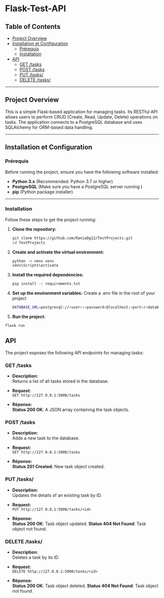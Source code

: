 # Flask-Test-API


## Table of Contents

- [Project Overview](#project-overview)
- [Installation et Configuration](#installation-et-configuration)
  - [Prérequis](#prérequis)
  - [Installation](#installation)
- [API](#api)
  - [GET /tasks](#get-task)
  - [POST /tasks](#post-task)
  - [PUT /tasks/<id>](#put-taskid)
  - [DELETE /tasks/<id>](#delete-taskid)

---

## Project Overview
This is a simple Flask-based application for managing tasks. Its RESTful API allows users to perform CRUD (Create, Read, Update, Delete) operations on tasks. The application connects to a PostgreSQL database and uses SQLAlchemy for ORM-based data handling.

---
## Installation et Configuration

### Prérequis
Before running the project, ensure you have the following software installed:

- **Python 3.x** (Recommended: Python 3.7 or higher)
- **PostgreSQL** (Make sure you have a PostgreSQL server running )
- **pip** (Python package installer)
---


### Installation

Follow these steps to get the project running:

1. **Clone the repository:**
   ```bash
   git clone https://github.com/RaniaDg12/TestProjects.git
   cd TestProjects
   ```
2. **Create and activate the virtual environment:**
   ```bash
   python -m venv venv
   venv\Scripts\activate
   ```
3. **Install the required dependencies:**
   ```bash
   pip install -r requirements.txt
   ```
4. **Set up the environment variables:**
   Create a .env file in the root of your project
   ```bash
   DATABASE_URL=postgresql://<user>:<password>@localhost:<port>/<database_name>
   ```
 5. **Run the project:**
   ```bash
   flask run
   ```

## API

The project exposes the following API endpoints for managing tasks:

### GET /tasks

- **Description:**  
  Returns a list of all tasks stored in the database.

- **Request:**  
  `GET http://127.0.0.1:5000/tasks`

- **Réponse:**  
  **Status 200 OK**: A JSON array containing the task objects.

### POST /tasks

- **Description:**  
  Adds a new task to the database.

- **Request:**  
  `GET http://127.0.0.1:5000/tasks`

- **Réponse:**  
  **Status 201 Created**: New task object created.

### PUT /tasks/<id>

- **Description:**  
  Updates the details of an existing task by ID.

- **Request:**  
  `PUT http://127.0.0.1:5000/tasks/<id>`

- **Réponse:**  
  **Status 200 OK**: Task object updated.
  **Status 404 Not Found**: Task object not found.

### DELETE /tasks/<id>

- **Description:**  
  Deletes a task by its ID.

- **Request:**  
  `DELETE http://127.0.0.1:5000/tasks/<id>`

- **Réponse:**  
  **Status 200 OK**: Task object deleted.
  **Status 404 Not Found**: Task object not found.   
